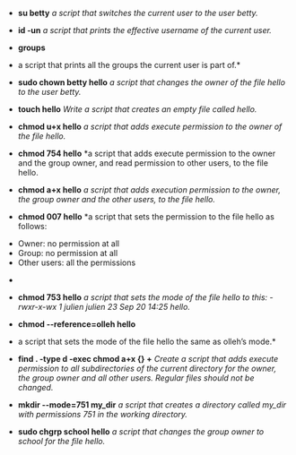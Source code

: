 * **su betty**
*a script that switches the current user to the user betty.*

* **id -un**
*a script that prints the effective username of the current user.*

* **groups**
* a script that prints all the groups the current user is part of.*

* **sudo chown betty hello**
*a script that changes the owner of the file hello to the user betty.*

* **touch hello**
*Write a script that creates an empty file called hello.*

* **chmod u+x hello**
*a script that adds execute permission to the owner of the file hello.*

* **chmod 754 hello**
*a script that adds execute permission to the owner and the group owner, and read permission to other users, to the file hello.

* **chmod a+x hello**
*a script that adds execution permission to the owner, the group owner and the other users, to the file hello.*

* **chmod 007 hello**
*a script that sets the permission to the file hello as follows:

- Owner: no permission at all
- Group: no permission at all
- Other users: all the permissions
*

* **chmod 753 hello**
*a script that sets the mode of the file hello to this: -rwxr-x-wx 1 julien julien 23 Sep 20 14:25 hello.*

* **chmod --reference=olleh hello**
* a script that sets the mode of the file hello the same as olleh’s mode.*

* **find . -type d -exec chmod a+x {} +**
*Create a script that adds execute permission to all subdirectories of the current directory for the owner, the group owner and all other users. Regular files should not be changed.*

* **mkdir --mode=751 my_dir**
*a script that creates a directory called my_dir with permissions 751 in the working directory.*

* **sudo chgrp school hello**
*a script that changes the group owner to school for the file hello.*
